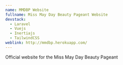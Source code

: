 ```yaml
---
name: MMDBP Website
fullname: Miss May Day Beauty Pageant Website
devstack:
  - Laravel
  - Vuejs
  - Inertiajs
  - TailwindCSS
weblink: http://mmdbp.herokuapp.com/
---
```


Official website for the Miss May Day Beauty Pageant

<!--more-->
